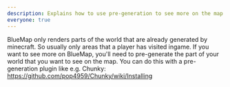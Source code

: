 ```yaml
---
description: Explains how to use pre-generation to see more on the map
everyone: true
---
```


BlueMap only renders parts of the world that are already generated by minecraft. So usually only areas that a player has visited ingame.
If you want to see more on BlueMap, you'll need to pre-generate the part of your world that you want to see on the map. 
You can do this with a pre-generation plugin like e.g. Chunky: <https://github.com/pop4959/Chunky/wiki/Installing>
